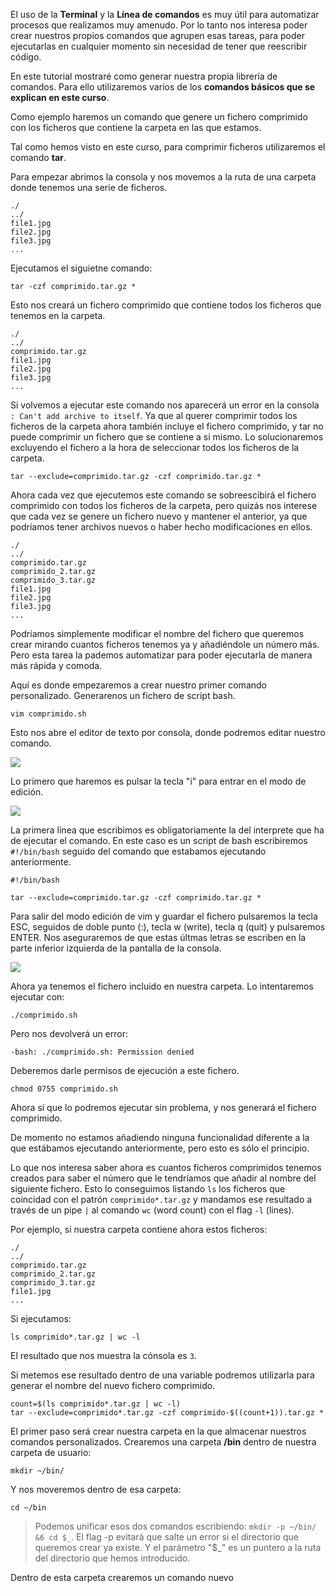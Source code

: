 El uso de la **Terminal** y la **Línea de comandos** es muy útil para automatizar procesos que realizamos muy amenudo. Por lo tanto nos interesa poder crear nuestros propios comandos que agrupen esas tareas, para poder ejecutarlas en cualquier momento sin necesidad de tener que reescribir código.

En este tutorial mostraré como generar nuestra propia librería de comandos. Para ello utilizaremos varios de los **comandos básicos que se explican en este curso**.

Como ejemplo haremos un comando que genere un fichero comprimido con los ficheros que contiene la carpeta en las que estamos.

Tal como hemos visto en este curso, para comprimir ficheros utilizaremos el comando **tar**.

Para empezar abrimos la consola y nos movemos a la ruta de una carpeta donde tenemos una serie de ficheros.


```
./
../
file1.jpg
file2.jpg
file3.jpg
...
```

Ejecutamos el siguietne comando:


```
tar -czf comprimido.tar.gz *
```

Esto nos creará un fichero comprimido que contiene todos los ficheros que tenemos en la carpeta.

```
./
../
comprimido.tar.gz
file1.jpg
file2.jpg
file3.jpg
...
```

Si volvemos a ejecutar este comando nos aparecerá un error en la consola `: Can't add archive to itself`. Ya que al querer comprimir todos los ficheros de la carpeta ahora también incluye el fichero comprimido, y tar no puede comprimir un fichero que se contiene a si mismo. Lo solucionaremos excluyendo el fichero a la hora de seleccionar todos los ficheros de la carpeta.

```
tar --exclude=comprimido.tar.gz -czf comprimido.tar.gz *
```

Ahora cada vez que ejecutemos este comando se sobreescibirá el fichero comprimido con todos los ficheros de la carpeta, pero quizás nos interese que cada vez se genere un fichero nuevo y mantener el anterior, ya que podríamos tener archivos nuevos o haber hecho modificaciones en ellos.

```
./
../
comprimido.tar.gz
comprimido_2.tar.gz
comprimido_3.tar.gz
file1.jpg
file2.jpg
file3.jpg
...
```

Podríamos simplemente modificar el nombre del fichero que queremos crear mirando cuantos ficheros tenemos ya y añadiéndole un número más. Pero esta tarea la pademos automatizar para poder ejecutarla de manera más rápida y comoda.

Aquí es donde empezaremos a crear nuestro primer comando personalizado. Generarenos un fichero de script bash.

```
vim comprimido.sh
```

Esto nos abre el editor de texto por consola, donde podremos editar nuestro comando.

![](https://zguillez.github.io/platzi/tutoriales/001-bash-script/001.png)

Lo primero que haremos es pulsar la tecla "i" para entrar en el modo de edición.

![](https://zguillez.github.io/platzi/tutoriales/001-bash-script/002.png)


La primera línea que escribimos es obligatoriamente la del interprete que ha de ejecutar el comando. En este caso es un script de bash escribiremos `#!/bin/bash` seguido del comando que estabamos ejecutando anteriormente.

```
#!/bin/bash

tar --exclude=comprimido.tar.gz -czf comprimido.tar.gz *
```


Para salir del modo edición de vim y guardar el fichero pulsaremos la tecla ESC, seguidos de doble punto (:), tecla w (write), tecla q (quit) y pulsaremos ENTER. Nos aseguraremos de que estas últmas letras se escriben en la parte inferior izquierda de la pantalla de la consola.


![](https://zguillez.github.io/platzi/tutoriales/001-bash-script/003.png)


Ahora ya tenemos el fichero incluido en nuestra carpeta. Lo intentaremos ejecutar con:

```
./comprimido.sh
```

Pero nos devolverá un error:

```
-bash: ./comprimido.sh: Permission denied
```

Deberemos darle permisos de ejecución a este fichero.

```
chmod 0755 comprimido.sh
```

Ahora sí que lo podremos ejecutar sin problema, y nos generará el fichero comprimido.

De momento no estamos añadiendo ninguna funcionalidad diferente a la que estábamos ejecutando anteriormente, pero esto es sólo el principio.

Lo que nos interesa saber ahora es cuantos ficheros comprimidos tenemos creados para saber el número que le tendríamos que añadir al nombre del siguiente fichero. Esto lo conseguimos listando `ls` los ficheros que coincidad con el patrón `comprimido*.tar.gz` y mandamos ese resultado a través de un pipe `|` al comando `wc` (word count) con el flag `-l` (lines).

Por ejemplo, si nuestra carpeta contiene ahora estos ficheros:

```
./
../
comprimido.tar.gz
comprimido_2.tar.gz
comprimido_3.tar.gz
file1.jpg
...
```

Si ejecutamos:

```
ls comprimido*.tar.gz | wc -l
```

El resultado que nos muestra la cónsola es `3`.

Si metemos ese resultado dentro de una variable podremos utilizarla para generar el nombre del nuevo fichero comprimido.

```
count=$(ls comprimido*.tar.gz | wc -l)
tar --exclude=comprimido*.tar.gz -czf comprimido-$((count+1)).tar.gz *
```





El primer paso será crear nuestra carpeta en la que almacenar nuestros comandos personalizados. Crearemos una carpeta **/bin** dentro de nuestra carpeta de usuario:

```
mkdir ~/bin/ 
```

Y nos moveremos dentro de esa carpeta:

```
cd ~/bin
```

> Podemos unificar esos dos comandos escribiendo:
> ```mkdir -p ~/bin/ &6 cd $_```.
> El flag -p evitará que salte un error si el directorio que queremos crear ya existe. Y el parámetro "$_" es un puntero a la ruta del directorio que hemos introducido.

Dentro de esta carpeta crearemos un comando nuevo
